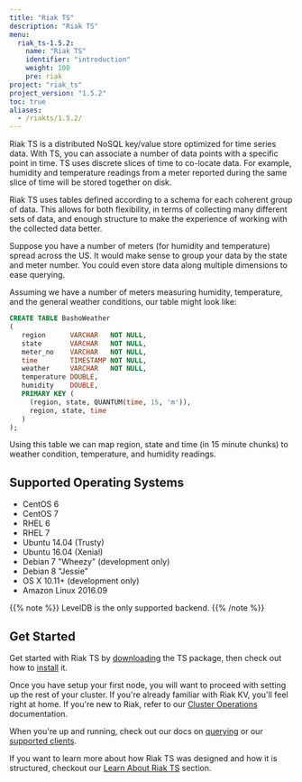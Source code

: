 ```yaml
---
title: "Riak TS"
description: "Riak TS"
menu:
  riak_ts-1.5.2:
    name: "Riak TS"
    identifier: "introduction"
    weight: 100
    pre: riak
project: "riak_ts"
project_version: "1.5.2"
toc: true
aliases:
  - /riakts/1.5.2/
---
```


[download]: downloads/
[installing]: setup/installing/
[learnabout]: learn-about/
[querying]: using/querying/
[supported clients]: developing/
[cluster ops]: using/core-fundamentals/#cluster-operations

Riak TS is a distributed NoSQL key/value store optimized for time series data. With TS, you can associate a number of data points with a specific point in time. TS uses discrete slices of time to co-locate data. For example, humidity and temperature readings from a meter reported during the same slice of time will be stored together on disk.

Riak TS uses tables defined according to a schema for each coherent group of
data. This allows for both flexibility, in terms of collecting many different
sets of data, and enough structure to make the experience of working with the collected data better.

Suppose you have a number of meters (for humidity and temperature) spread across
the US. It would make sense to group your data by the state and meter number. You could even store data along multiple dimensions to ease querying.

Assuming we have a number of meters measuring humidity, temperature, and the general weather conditions, our table might look like:

```sql
CREATE TABLE BashoWeather
(
   region      VARCHAR   NOT NULL,
   state       VARCHAR   NOT NULL,
   meter_no    VARCHAR   NOT NULL,
   time        TIMESTAMP NOT NULL,
   weather     VARCHAR   NOT NULL,
   temperature DOUBLE,
   humidity    DOUBLE,
   PRIMARY KEY (
     (region, state, QUANTUM(time, 15, 'm')),
     region, state, time
   )
);
```

Using this table we can map region, state and time (in 15 minute chunks) to weather condition, temperature, and humidity readings.

## Supported Operating Systems

* CentOS 6
* CentOS 7
* RHEL 6
* RHEL 7
* Ubuntu 14.04 (Trusty)
* Ubuntu 16.04 (Xenial)
* Debian 7 "Wheezy" (development only)
* Debian 8 "Jessie"
* OS X 10.11+ (development only)
* Amazon Linux 2016.09

{{% note %}}
LevelDB is the only supported backend.
{{% /note %}}

## Get Started

Get started with Riak TS by [downloading][download] the TS package, then check out how to [install][installing] it.

Once you have setup your first node, you will want to proceed with setting up the rest of your cluster. If you're already familiar with Riak KV, you'll feel right at home. If you're new to Riak, refer to our [Cluster Operations][cluster ops] documentation.

When you're up and running, check out our docs on [querying] or our [supported clients].

If you want to learn more about how Riak TS was designed and how it is structured, checkout our [Learn About Riak TS][learnabout] section.
